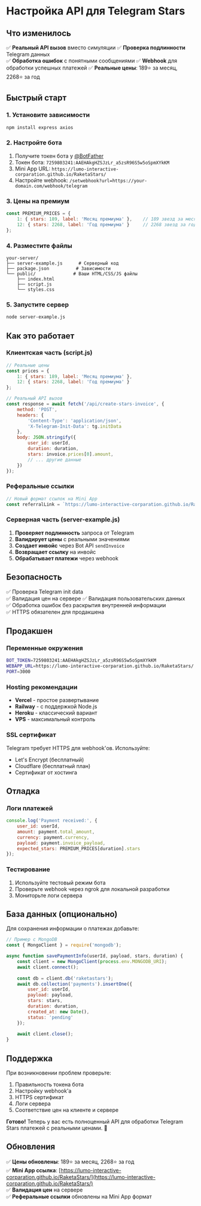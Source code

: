 # Настройка API для Telegram Stars

## Что изменилось

✅ **Реальный API вызов** вместо симуляции
✅ **Проверка подлинности** Telegram данных  
✅ **Обработка ошибок** с понятными сообщениями
✅ **Webhook** для обработки успешных платежей
✅ **Реальные цены**: 189⭐ за месяц, 2268⭐ за год

## Быстрый старт

### 1. Установите зависимости
```bash
npm install express axios
```

### 2. Настройте бота
1. Получите токен бота у [@BotFather](https://t.me/BotFather)
2. Токен бота: `7259803241:AAEHAkgHZSJzLr_a5zsR96S5w5oSpmXYkKM`
3. Mini App URL: `https://lumo-interactive-corparation.github.io/RaketaStars/`
4. Настройте webhook: `/setwebhook?url=https://your-domain.com/webhook/telegram`

### 3. Цены на премиум
```javascript
const PREMIUM_PRICES = {
    1: { stars: 189, label: 'Месяц премиума' },    // 189 звезд за месяц
    12: { stars: 2268, label: 'Год премиума' }     // 2268 звезд за год
};
```

### 4. Разместите файлы
```
your-server/
├── server-example.js      # Серверный код
├── package.json          # Зависимости
└── public/              # Ваши HTML/CSS/JS файлы
    ├── index.html
    ├── script.js
    └── styles.css
```

### 5. Запустите сервер
```bash
node server-example.js
```

## Как это работает

### Клиентская часть (script.js)
```javascript
// Реальные цены
const prices = {
    1: { stars: 189, label: 'Месяц премиума' },
    12: { stars: 2268, label: 'Год премиума' }
};

// Реальный API вызов
const response = await fetch('/api/create-stars-invoice', {
    method: 'POST',
    headers: {
        'Content-Type': 'application/json',
        'X-Telegram-Init-Data': tg.initData
    },
    body: JSON.stringify({
        user_id: userId,
        duration: duration,
        stars: invoice.prices[0].amount,
        // ... другие данные
    })
});
```

### Реферальные ссылки
```javascript
// Новый формат ссылок на Mini App
const referralLink = `https://lumo-interactive-corparation.github.io/RaketaStars/?ref=user${userId}`;
```

### Серверная часть (server-example.js)
1. **Проверяет подлинность** запроса от Telegram
2. **Валидирует цены** с реальными значениями
3. **Создает инвойс** через Bot API `sendInvoice`
4. **Возвращает ссылку** на инвойс
5. **Обрабатывает платежи** через webhook

## Безопасность

✅ Проверка Telegram init data  
✅ Валидация цен на сервере
✅ Валидация пользовательских данных  
✅ Обработка ошибок без раскрытия внутренней информации  
✅ HTTPS обязателен для продакшена  

## Продакшен

### Переменные окружения
```bash
BOT_TOKEN=7259803241:AAEHAkgHZSJzLr_a5zsR96S5w5oSpmXYkKM
WEBAPP_URL=https://lumo-interactive-corparation.github.io/RaketaStars/
PORT=3000
```

### Hosting рекомендации
- **Vercel** - простое развертывание
- **Railway** - с поддержкой Node.js
- **Heroku** - классический вариант
- **VPS** - максимальный контроль

### SSL сертификат
Telegram требует HTTPS для webhook'ов. Используйте:
- Let's Encrypt (бесплатный)
- Cloudflare (бесплатный план)
- Сертификат от хостинга

## Отладка

### Логи платежей
```javascript
console.log('Payment received:', {
    user_id: userId,
    amount: payment.total_amount,
    currency: payment.currency,
    payload: payment.invoice_payload,
    expected_stars: PREMIUM_PRICES[duration].stars
});
```

### Тестирование
1. Используйте тестовый режим бота
2. Проверьте webhook через ngrok для локальной разработки
3. Мониторьте логи сервера

## База данных (опционально)

Для сохранения информации о платежах добавьте:
```javascript
// Пример с MongoDB
const { MongoClient } = require('mongodb');

async function savePaymentInfo(userId, payload, stars, duration) {
    const client = new MongoClient(process.env.MONGODB_URI);
    await client.connect();
    
    const db = client.db('raketastars');
    await db.collection('payments').insertOne({
        user_id: userId,
        payload: payload,
        stars: stars,
        duration: duration,
        created_at: new Date(),
        status: 'pending'
    });
    
    await client.close();
}
```

## Поддержка

При возникновении проблем проверьте:
1. Правильность токена бота
2. Настройку webhook'а
3. HTTPS сертификат
4. Логи сервера
5. Соответствие цен на клиенте и сервере

**Готово!** Теперь у вас есть полноценный API для обработки Telegram Stars платежей с реальными ценами. 🚀

## Обновления

✅ **Цены обновлены**: 189⭐ за месяц, 2268⭐ за год  
✅ **Mini App ссылка**: [https://lumo-interactive-corparation.github.io/RaketaStars/](https://lumo-interactive-corparation.github.io/RaketaStars/)  
✅ **Валидация цен** на сервере  
✅ **Реферальные ссылки** обновлены на Mini App формат 